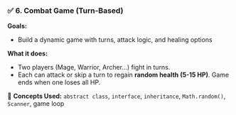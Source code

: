### ✅ 6. Combat Game (Turn-Based)

**Goals:**

* Build a dynamic game with turns, attack logic, and healing options

**What it does:**

* Two players (Mage, Warrior, Archer...) fight in turns.
* Each can attack or skip a turn to regain **random health (5-15 HP)**. Game ends when one loses all HP.

📌 **Concepts Used:** `abstract class`, `interface`, `inheritance`, `Math.random()`, `Scanner`, game loop

